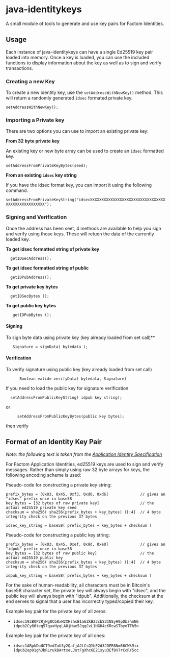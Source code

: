# java-identitykeys
A small module of tools to generate and use key pairs for Factom Identities.

## Usage
Each instance of java-identitykeys can have a single Ed25519 key pair loaded into memory. Once a key is loaded, you can use the included functions to display information about the key as well as to sign and verify transactions.

### Creating a new Key
To create a new identity key, use the `setAddressWithNewKey()` method. This will return a randomly generated `idsec` formated private key.

```
setAddressWithNewKey();
```


### Importing a Private key
There are two options you can use to import an existing private key:

**From 32 byte private key**

An existing key or new byte array can be used to create an `idsec` formatted key.

  ```setAddressFromPrivateKeyBytes(seed);```
 

**From an existing `idsec` key string**

If you have the idsec format key, you can import it using the following command.

  ```setAddressFromPrivateKeyString("idsecXXXXXXXXXXXXXXXXXXXXXXXXXXXXXXXXXXXXXXXXXXXXXXXXXX");```


### Signing and Verification
Once the address has been seet, 4 methods are available to help you sign and verify using those keys. These will retuen the data of the currently loaded key.

**To get idsec formatted string of private key**

  ```  getIDSecAddress();```
  
**To get idsec formatted string of public**

  ```  getIDPubAddress();```
   
**To get private key bytes**

  ```  getIDSecBytes ();```
  
**To get public key bytes**

  ```	getIDPubBytes ();```
  

#### Signing
To sign byte data using private key  (key already loaded from set call)**

  ```   byte[] Signature = new byte[64];
     Signature = signData( bytedata );
   ```

#### Verification
To verify signature using public key   (key already loaded from set call)

```
      Boolean valid= verifyData( bytedata, Signature)
```

If you need to load the public key for signature verification
``` 
  setAddressFromPublicKeyString( idpub key string);
 ```
 or
 ```
      setAddressFromPublicKeyBytes(public key bytes);
   ```
   then verify

## Format of an Identity Key Pair
*Note: the following text is taken from the [Application Identity Specification](https://github.com/FactomProject/FactomDocs/blob/FD-849_PublishNewIdentitySpec/ApplicationIdentity.md)*

For Factom Application Identities, ed25519 keys are used to sign and verify messages. Rather than simply using raw 32 byte arrays for keys, the following encoding scheme is used: 

Pseudo-code for constructing a private key string:
```
prefix_bytes = [0x03, 0x45, 0xf3, 0xd0, 0xd6]              // gives an "idsec" prefix once in base58 
key_bytes = [32 bytes of raw private key]                  // the actual ed25519 private key seed
checksum = sha256( sha256(prefix_bytes + key_bytes) )[:4]  // 4 byte integrity check on the previous 37 bytes

idsec_key_string = base58( prefix_bytes + key_bytes + checksum )
```

Pseudo-code for constructing a public key string:
```
prefix_bytes = [0x03, 0x45, 0xef, 0x9d, 0xe0]              // gives an "idpub" prefix once in base58 
key_bytes = [32 bytes of raw public key]                   // the actual ed25519 public key
checksum = sha256( sha256(prefix_bytes + key_bytes) )[:4]  // 4 byte integrity check on the previous 37 bytes

idpub_key_string = base58( prefix_bytes + key_bytes + checksum )
```

For the sake of human-readability, all characters must be in Bitcoin's base58 character set, the private key will always begin with "idsec", and the public key will always begin with "idpub". Additionally, the checksum at the end serves to signal that a user has incorrectly typed/copied their key.

Example key pair for the private key of all zeros:
- `idsec19zBQP2RjHg8Cb8xH2XHzhsB1a6ZkB23cbS21NSyH9pDbzhnN6 idpub2Cy86teq57qaxHyqLA8jHwe5JqqCvL1HGH4cKRcwSTbymTTh5n`

Example key pair for the private key of all ones:
- `idsec1ARpkDoUCT9vdZuU3y2QafjAJtCsQYbE2d3JDER8Nm56CWk9ix idpub2op91ghJbRLrukBArtxeLJotFgXhc6E21syu3Ef8V7rCcRY5cc`